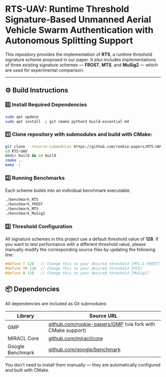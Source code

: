 # RTS-UAV: Runtime Threshold Signature-Based Unmanned Aerial Vehicle Swarm Authentication with Autonomous Splitting Support
This repository provides the implementation of **RTS**, a runtime threshold signature scheme proposed in our paper. It also includes implementations of three existing signature schemes — **FROST**, **MTS**, and **MuSig2** — which are used for experimental comparison.

---

## ⚙️ Build Instructions


### 0️⃣ Install Required Dependencies

```bash
sudo apt update
sudo apt install -y git cmake python3 build-essential m4
```

### 1️⃣ Clone repository with submodules and build with CMake:

```bash
git clone --recurse-submodules https://github.com/rookie-papers/RTS-UAV.git
cd RTS-UAV
mkdir build && cd build
cmake ..
make -j
```

### 2️⃣ Running Benchmarks
Each scheme builds into an individual benchmark executable.

```bash
./benchmark_RTS
./benchmark_FROST
./benchmark_MTS
./benchmark_MuSig2
```

### 3️⃣ Threshold Configuration

All signature schemes in this project use a default threshold value of **128**. If you want to test performance with a different threshold value, please manually modify the corresponding source files by updating the following line:

```cpp
#define T 128   // Change this to your desired threshold [MTS & FROST]
#define TM 128  // Change this to your desired threshold [RTS]
#define N 128   // Change this to your desired threshold [MuSig2]
```

## 📦 Dependencies

All dependencies are included as Git submodules:

| Library           | Source URL                                                                       |
|-------------------|----------------------------------------------------------------------------------|
| GMP               | [github.com/rookie-papers/GMP](https://github.com/rookie-papers/GMP) (via fork with CMake support) |
| MIRACL Core       | [github.com/miracl/core](https://github.com/miracl/core)                         |
| Google Benchmark  | [github.com/google/benchmark](https://github.com/google/benchmark)               |

You don't need to install them manually — they are automatically configured and built with CMake.
